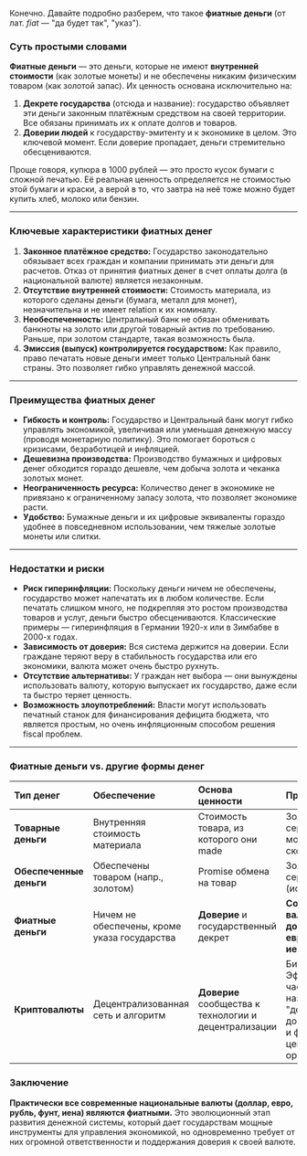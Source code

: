 Конечно. Давайте подробно разберем, что такое **фиатные деньги** (от лат. *fiat* — "да будет так", "указ").

### Суть простыми словами

**Фиатные деньги** — это деньги, которые не имеют **внутренней стоимости** (как золотые монеты) и не обеспечены никаким физическим товаром (как золотой запас). Их ценность основана исключительно на:

1.  **Декрете государства** (отсюда и название): государство объявляет эти деньги законным платёжным средством на своей территории. Все обязаны принимать их к оплате долгов и товаров.
2.  **Доверии людей** к государству-эмитенту и к экономике в целом. Это ключевой момент. Если доверие пропадает, деньги стремительно обесцениваются.

Проще говоря, купюра в 1000 рублей — это просто кусок бумаги с сложной печатью. Её реальная ценность определяется не стоимостью этой бумаги и краски, а верой в то, что завтра на неё тоже можно будет купить хлеб, молоко или бензин.

---

### Ключевые характеристики фиатных денег

1.  **Законное платёжное средство:** Государство законодательно обязывает всех граждан и компании принимать эти деньги для расчетов. Отказ от принятия фиатных денег в счет оплаты долга (в национальной валюте) является незаконным.
2.  **Отсутствие внутренней стоимости:** Стоимость материала, из которого сделаны деньги (бумага, металл для монет), незначительна и не имеет relation к их номиналу.
3.  **Необеспеченность:** Центральный банк не обязан обменивать банкноты на золото или другой товарный актив по требованию. Раньше, при золотом стандарте, такая возможность была.
4.  **Эмиссия (выпуск) контролируется государством:** Как правило, право печатать новые деньги имеет только Центральный банк страны. Это позволяет гибко управлять денежной массой.

---

### Преимущества фиатных денег

*   **Гибкость и контроль:** Государство и Центральный банк могут гибко управлять экономикой, увеличивая или уменьшая денежную массу (проводя монетарную политику). Это помогает бороться с кризисами, безработицей и инфляцией.
*   **Дешевизна производства:** Производство бумажных и цифровых денег обходится гораздо дешевле, чем добыча золота и чеканка золотых монет.
*   **Неограниченность ресурса:** Количество денег в экономике не привязано к ограниченному запасу золота, что позволяет экономике расти.
*   **Удобство:** Бумажные деньги и их цифровые эквиваленты гораздо удобнее в повседневном использовании, чем тяжелые золотые монеты или слитки.

---

### Недостатки и риски

*   **Риск гиперинфляции:** Поскольку деньги ничем не обеспечены, государство может напечатать их в любом количестве. Если печатать слишком много, не подкрепляя это ростом производства товаров и услуг, деньги быстро обесцениваются. Классические примеры — гиперинфляция в Германии 1920-х или в Зимбабве в 2000-х годах.
*   **Зависимость от доверия:** Вся система держится на доверии. Если граждане теряют веру в стабильность государства или его экономики, валюта может очень быстро рухнуть.
*   **Отсутствие альтернативы:** У граждан нет выбора — они вынуждены использовать валюту, которую выпускает их государство, даже если та быстро теряет ценность.
*   **Возможность злоупотреблений:** Власти могут использовать печатный станок для финансирования дефицита бюджета, что является простым, но очень инфляционным способом решения fiscal проблем.

---

### Фиатные деньги vs. другие формы денег

| Тип денег | Обеспечение | Основа ценности | Пример |
| :--- | :--- | :--- | :--- |
| **Товарные деньги** | Внутренняя стоимость материала | Стоимость товара, из которого они made | Золотые и серебряные монеты, соль, скот |
| **Обеспеченные деньги** | Обеспечены товаром (напр., золотом) | Promise обмена на товар | Золотые сертификаты (исторически) |
| **Фиатные деньги** | Ничем не обеспечены, кроме указа государства | **Доверие** и государственный декрет | **Современные валюты: доллар США, евро, рубль, иена и т.д.** |
| **Криптовалюты** | Децентрализованная сеть и алгоритм | **Доверие** сообщества к технологии и децентрализации | Биткоин, Эфириум (их часто называют "деньгами по доверию", как и фиат, но без центрального органа) |

### Заключение

**Практически все современные национальные валюты (доллар, евро, рубль, фунт, иена) являются фиатными.** Это эволюционный этап развития денежной системы, который дает государствам мощные инструменты для управления экономикой, но одновременно требует от них огромной ответственности и поддержания доверия к своей валюте.